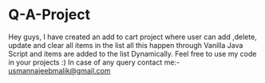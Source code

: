 # Q-A-Project
Hey guys, I have created an add to cart project where user can add ,delete, update and clear all items in the list all this happen through Vanilla Java Script and items are added to the list Dynamically. Feel free to use my code in your projects :) In case of any query contact me:- usmannajeebmalik@gmail.com
